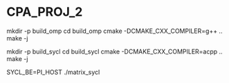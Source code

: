 # CPA_PROJ_2



mkdir -p build_omp
cd build_omp
cmake -DCMAKE_CXX_COMPILER=g++ ..
make -j

mkdir -p build_sycl
cd build_sycl
cmake -DCMAKE_CXX_COMPILER=acpp ..
make -j

SYCL_BE=PI_HOST ./matrix_sycl